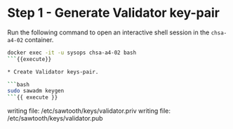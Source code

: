 # Step 1 - Generate Validator key-pair

Run the following command to open an interactive shell session in the `chsa-a4-02` container.

```bash
docker exec -it -u sysops chsa-a4-02 bash
```{{execute}}

* Create Validator keys-pair.

```bash
sudo sawadm keygen
```{{ execute }}

```
writing file: /etc/sawtooth/keys/validator.priv
writing file: /etc/sawtooth/keys/validator.pub
```

